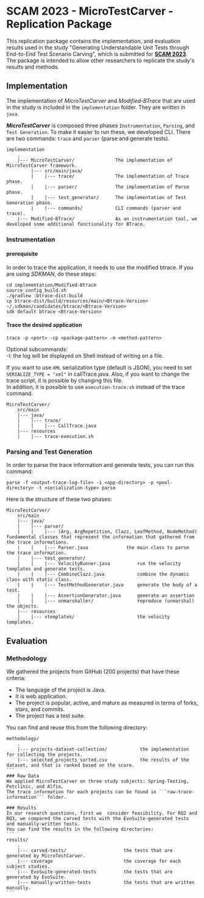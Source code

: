 # SCAM 2023 - MicroTestCarver - Replication Package

This replication package contains the implementation, and evaluation results used in the study "Generating Understandable Unit Tests through End-to-End Test Scenario Carving", which is submitted for **[SCAM 2023](http://www.ieee-scam.org/2023/)**. The package is intended to allow other researchers to replicate the study's results and methods.

## Implementation
The implementation of _MicroTestCarver_ and _Modified-BTrace_ that are used in the study is included in the ```implementation``` folder.
They are written in ```java```.

**_MicroTestCarver_** is composed three phases ```Instrumentation```, ```Parsing```, and ```Test Generation```.
To make it easier to run these, we developed CLI. There are two commands: ```trace``` and ```parser``` (parse and generate tests).


```
implementation
    .
    |--- MicroTestCarver/             	The implementation of MicroTestCarver framework.
         |--- src/main/java/
         |    |--- trace/               The implementation of Trace phase.
         |    |--- parser/              The implementation of Parse phase.
         |    |--- test_generator/      The implementation of Test Generation phase.
         |    |--- commands/            CLI commands (parser and trace).
    |--- Modified-BTrace/             	As an instrumentation tool, we developed some additional functionality for BTrace.
```

### Instrumentation
#### prerequisite
In order to trace the application, it needs to use the modified btrace. If you are using _SDKMAN_, do these steps:

```shell
cd implementation/Modified-Btrace
source config_build.sh
./gradlew :btrace-dist:build
cp btrace-dist/build/resources/main/<Btrace-Version> ~/.sdkman/candidates/btrace/<Btrace-Version>
sdk default btrace <Btrace-Version>
```

#### Trace the desired application
```shell
trace -p <port> -cp <package-pattern> -m <method-pattern> 
```

Optional subcommands:   
-l: the log will be displayed on Shell instead of writing on a file.

If you want to use ```XML``` serialization type (default is JSON), you need to set ```SERIALIZE_TYPE = "xml"``` in callTrace.java. Also, if you want to change the trace script, it is possible by changing this file.  
In addition, it is possible to use ```execution-trace.sh``` instead of the trace command.

```
MicroTestCarver/
    src/main
    |--- java/
    |    |--- trace/
    |    |    |--- CallTrace.java
    |--- resources
    |    |--- trace-execution.sh
```

### Parsing and Test Generation
In order to parse the trace information and generate tests, you can run this command:
```shell
parse -f <output-trace-log-file> -i <app-directory> -p <pool-directory> -t <serialization-type> parse
```

Here is the structure of these two phases: 

```
MicroTestCarver/
    src/main
    |--- java/
    |    |--- parser/
    |    |    |--- (Arg, ArgRepetition, Clazz, LeafMethod, NodeMethod)  fundamental classes that represent the information that gathered from the trace informations.
    |    |    |--- Parser.java             	the main class to parse the trace information. 
    |    |--- test_generator/
    |    |    |--- VelocityRunner.java          run the velocity templates and generate tests. 
    |    |    |--- CombineClazz.java            combine the dynamic class with static class.
    |    |    |--- TestMethodGenerator.java     generate the body of a test.
    |    |    |--- AssertionGenerator.java      generate an assertion
    |    |    |--- unmarshaller/                reproduce (unmarshal) the objects.
    |--- resources
    |    |--- vtemplates/                       the velocity templates.     
```

## Evaluation

### Methodology
We gathered the projects from GitHub (200 projects) that have these criteria:
- The language of the project is Java. 
- It is web application.
- The project is popular, active, and mature as measured in
terms of forks, stars, and commits.
- The project has a test suite.

You can find and reuse this from the following directory: 
````
methodology/
    .
    |--- projects-dataset-collection/            the implementation for collecting the projects.
    |--- selected_projects_sorted.csv            the results of the dataset, and that is ranked based on the score.
```
### Raw Data
We applied MicroTestCarver on three study subjects: Spring-Testing, Petclinic, and Alfio.  
The trace information for each projects can be found in ```raw-trace-information``` folder.

### Results
In our research questions, first we  consider feasibility. For RQ2 and RQ3, we compared the carved tests with the EvoSuite-generated tests and manually-written tests.
You can find the results in the following directories:
```
results/
    .
    |--- carved-tests/                     the tests that are generated by MicroTestCarver.
    |--- coverage                          the coverage for each subject studies.
    |--- EvoSuite-generated-tests          the tests that are generated by EvoSuite.
    |--- manually-written-tests            the tests that are written manually.
```